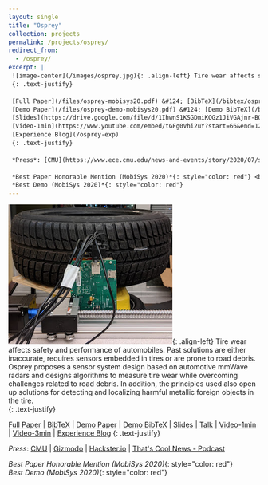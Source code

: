 ```yaml
---
layout: single
title: "Osprey"
collection: projects
permalink: /projects/osprey/
redirect_from: 
  - /osprey/
excerpt: |
 ![image-center](/images/osprey.jpg){: .align-left} Tire wear affects safety and performance of automobiles. Past solutions are either inaccurate, requires sensors embedded in tires or are prone to road debris. Osprey proposes a sensor system design based on automotive mmWave radars and designs algorithms to measure tire wear while overcoming challenges related to road debris. In addition, the principles used also open up solutions for detecting and localizing harmful metallic foreign objects in the tire.  
 {: .text-justify}

 [Full Paper](/files/osprey-mobisys20.pdf) &#124; [BibTeX](/bibtex/osprey-mobisys20.html) &#124;
 [Demo Paper](/files/osprey-demo-mobisys20.pdf) &#124; [Demo BibTeX](/bibtex/osprey-demo-mobisys20.html) &#124;
 [Slides](https://drive.google.com/file/d/1IhwnS1KSGDmiKOGz1JiVGAjnr-BQlAB6/view?usp=sharing) &#124; [Talk](https://www.youtube.com/watch?v=y-haR7Vc01o) &#124;
 [Video-1min](https://www.youtube.com/embed/tGFg0Vhi2uY?start=66&end=127) &#124; [Video-3min](https://www.youtube.com/watch?v=jhasOfGaS5w) &#124;
 [Experience Blog](/osprey-exp)
 {: .text-justify}

 *Press*: [CMU](https://www.ece.cmu.edu/news-and-events/story/2020/07/sensing-tire-wear.html) &#124; [Gizmodo](https://gizmodo.com/researchers-find-that-radar-can-be-used-to-detect-a-nai-1844635816) &#124; [Hackster.io](https://www.hackster.io/news/researchers-develop-system-that-monitors-tire-wear-in-real-time-4ff4d9c738f3) &#124; [That's Cool News - Podcast](https://thatscoolnews.com/episode/21-osprey-mmwaves-sense-tire-wear-akarsh/)

 *Best Paper Honorable Mention (MobiSys 2020)*{: style="color: red"} <br>
 *Best Demo (MobiSys 2020)*{: style="color: red"}
---
```

 ![image-center](/images/osprey.jpg){: .align-left} Tire wear affects safety and performance of automobiles. Past solutions are either inaccurate, requires sensors embedded in tires or are prone to road debris. Osprey proposes a sensor system design based on automotive mmWave radars and designs algorithms to measure tire wear while overcoming challenges related to road debris. In addition, the principles used also open up solutions for detecting and localizing harmful metallic foreign objects in the tire.  
 {: .text-justify}

 [Full Paper](/files/osprey-mobisys20.pdf) &#124; [BibTeX](/bibtex/osprey-mobisys20.html) &#124;
 [Demo Paper](/files/osprey-demo-mobisys20.pdf) &#124; [Demo BibTeX](/bibtex/osprey-demo-mobisys20.html) &#124;
 [Slides](https://drive.google.com/file/d/1IhwnS1KSGDmiKOGz1JiVGAjnr-BQlAB6/view?usp=sharing) &#124; [Talk](https://www.youtube.com/watch?v=y-haR7Vc01o) &#124;
 [Video-1min](https://www.youtube.com/embed/tGFg0Vhi2uY?start=66&end=127) &#124; [Video-3min](https://www.youtube.com/watch?v=jhasOfGaS5w) &#124;
 [Experience Blog](/osprey-exp)
 {: .text-justify}

 *Press*: [CMU](https://www.ece.cmu.edu/news-and-events/story/2020/07/sensing-tire-wear.html) &#124; [Gizmodo](https://gizmodo.com/researchers-find-that-radar-can-be-used-to-detect-a-nai-1844635816) &#124; [Hackster.io](https://www.hackster.io/news/researchers-develop-system-that-monitors-tire-wear-in-real-time-4ff4d9c738f3) &#124; [That's Cool News - Podcast](https://thatscoolnews.com/episode/21-osprey-mmwaves-sense-tire-wear-akarsh/)

 *Best Paper Honorable Mention (MobiSys 2020)*{: style="color: red"} <br>
 *Best Demo (MobiSys 2020)*{: style="color: red"}